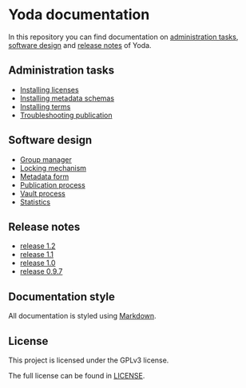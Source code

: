 # Yoda documentation
In this repository you can find documentation on [administration tasks](administration/), [software design](design) and [release notes](release_notes) of Yoda.

## Administration tasks
- [Installing licenses](administration/installing-licenses.md)
- [Installing metadata schemas](administration/installing-metadata-schemas.md)
- [Installing terms](administration/installing-terms.md)
- [Troubleshooting publication](administration/troubleshooting_publication.md)

## Software design
- [Group manager](design/group_manager.md)
- [Locking mechanism](design/locking_mechanism.md)
- [Metadata form](design/metadata_form.md)
- [Publication process](design/publication_process.md)
- [Vault process](design/vault_process.md)
- [Statistics](design/statistics.md)

## Release notes
- [release 1.2](release_notes/release-1.2.md)
- [release 1.1](release_notes/release-1.1.md)
- [release 1.0](release_notes/release-1.0.md)
- [release 0.9.7](release_notes/release-0.9.7.md)

## Documentation style
All documentation is styled using [Markdown](https://guides.github.com/features/mastering-markdown/).

## License
This project is licensed under the GPLv3 license.

The full license can be found in [LICENSE](LICENSE).
